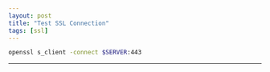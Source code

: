 ```yaml
---
layout: post
title: "Test SSL Connection"
tags: [ssl]
---
```


```bash
openssl s_client -connect $SERVER:443
```

---
